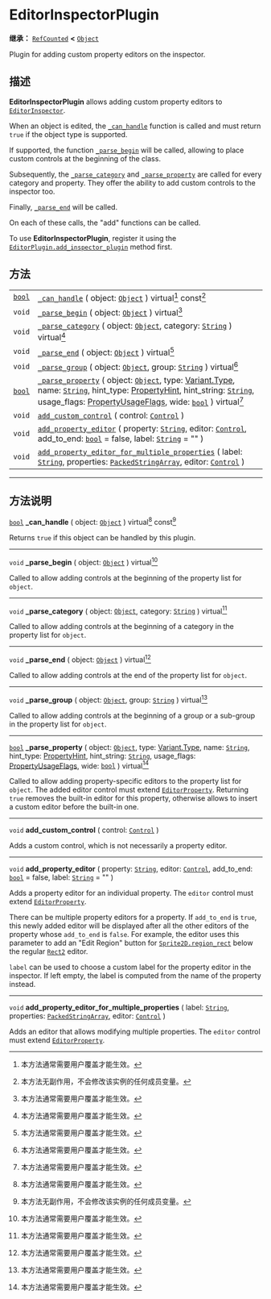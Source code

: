 <!-- ⚠ 请勿编辑本文件 ⚠ -->
<!-- 本文档使用脚本从 WeDot 引擎源码仓库生成。 -->
<!-- 生成脚本：https://github.com/WeDot-Engine/WeDot/tree/4.3/doc/tools/make_md.py； -->
<!-- 原文件：https://github.com/WeDot-Engine/WeDot/tree/4.3/doc/classes/EditorInspectorPlugin.xml。 -->

<div id="_class_editorinspectorplugin"></div>

# EditorInspectorPlugin

**继承：** [`RefCounted`](class_refcounted.md) **<** [`Object`](class_object.md)

Plugin for adding custom property editors on the inspector.

## 描述

**EditorInspectorPlugin** allows adding custom property editors to [`EditorInspector`](class_editorinspector.md).

When an object is edited, the [`_can_handle`](#class_editorinspectorplugin_private_method__can_handle) function is called and must return `true` if the object type is supported.

If supported, the function [`_parse_begin`](#class_editorinspectorplugin_private_method__parse_begin) will be called, allowing to place custom controls at the beginning of the class.

Subsequently, the [`_parse_category`](#class_editorinspectorplugin_private_method__parse_category) and [`_parse_property`](#class_editorinspectorplugin_private_method__parse_property) are called for every category and property. They offer the ability to add custom controls to the inspector too.

Finally, [`_parse_end`](#class_editorinspectorplugin_private_method__parse_end) will be called.

On each of these calls, the "add" functions can be called.

To use **EditorInspectorPlugin**, register it using the [`EditorPlugin.add_inspector_plugin`](#class_editorplugin_method_add_inspector_plugin) method first.

## 方法

|||
|:-:|:--|
| [`bool`](class_bool.md) | [`_can_handle`](#class_editorinspectorplugin_private_method__can_handle) ( object: [`Object`](class_object.md) ) virtual[^virtual] const[^const]                                                                                                                                                                                                                                                                                                    |
| `void`                  | [`_parse_begin`](#class_editorinspectorplugin_private_method__parse_begin) ( object: [`Object`](class_object.md) ) virtual[^virtual]                                                                                                                                                                                                                                                                                                                |
| `void`                  | [`_parse_category`](#class_editorinspectorplugin_private_method__parse_category) ( object: [`Object`](class_object.md), category: [`String`](class_string.md) ) virtual[^virtual]                                                                                                                                                                                                                                                                   |
| `void`                  | [`_parse_end`](#class_editorinspectorplugin_private_method__parse_end) ( object: [`Object`](class_object.md) ) virtual[^virtual]                                                                                                                                                                                                                                                                                                                    |
| `void`                  | [`_parse_group`](#class_editorinspectorplugin_private_method__parse_group) ( object: [`Object`](class_object.md), group: [`String`](class_string.md) ) virtual[^virtual]                                                                                                                                                                                                                                                                            |
| [`bool`](class_bool.md) | [`_parse_property`](#class_editorinspectorplugin_private_method__parse_property) ( object: [`Object`](class_object.md), type: [Variant.Type](#enum_@globalscope_variant.type), name: [`String`](class_string.md), hint_type: [PropertyHint](#enum_@globalscope_propertyhint), hint_string: [`String`](class_string.md), usage_flags: [PropertyUsageFlags](#enum_@globalscope_propertyusageflags), wide: [`bool`](class_bool.md) ) virtual[^virtual] |
| `void`                  | [`add_custom_control`](#class_editorinspectorplugin_method_add_custom_control) ( control: [`Control`](class_control.md) )                                                                                                                                                                                                                                                                                                                           |
| `void`                  | [`add_property_editor`](#class_editorinspectorplugin_method_add_property_editor) ( property: [`String`](class_string.md), editor: [`Control`](class_control.md), add_to_end: [`bool`](class_bool.md) = false, label: [`String`](class_string.md) = "" )                                                                                                                                                                                             |
| `void`                  | [`add_property_editor_for_multiple_properties`](#class_editorinspectorplugin_method_add_property_editor_for_multiple_properties) ( label: [`String`](class_string.md), properties: [`PackedStringArray`](class_packedstringarray.md), editor: [`Control`](class_control.md) )                                                                                                                                                                       |

<!-- rst-class:: classref-section-separator -->

---

## 方法说明

<div id="_class_editorinspectorplugin_private_method__can_handle"></div>

[`bool`](class_bool.md) **_can_handle** ( object: [`Object`](class_object.md) ) virtual[^virtual] const[^const]<div id="class_editorinspectorplugin_private_method__can_handle"></div>

Returns `true` if this object can be handled by this plugin.

<!-- rst-class:: classref-item-separator -->

---

<div id="_class_editorinspectorplugin_private_method__parse_begin"></div>

`void` **_parse_begin** ( object: [`Object`](class_object.md) ) virtual[^virtual]<div id="class_editorinspectorplugin_private_method__parse_begin"></div>

Called to allow adding controls at the beginning of the property list for `object`.

<!-- rst-class:: classref-item-separator -->

---

<div id="_class_editorinspectorplugin_private_method__parse_category"></div>

`void` **_parse_category** ( object: [`Object`](class_object.md), category: [`String`](class_string.md) ) virtual[^virtual]<div id="class_editorinspectorplugin_private_method__parse_category"></div>

Called to allow adding controls at the beginning of a category in the property list for `object`.

<!-- rst-class:: classref-item-separator -->

---

<div id="_class_editorinspectorplugin_private_method__parse_end"></div>

`void` **_parse_end** ( object: [`Object`](class_object.md) ) virtual[^virtual]<div id="class_editorinspectorplugin_private_method__parse_end"></div>

Called to allow adding controls at the end of the property list for `object`.

<!-- rst-class:: classref-item-separator -->

---

<div id="_class_editorinspectorplugin_private_method__parse_group"></div>

`void` **_parse_group** ( object: [`Object`](class_object.md), group: [`String`](class_string.md) ) virtual[^virtual]<div id="class_editorinspectorplugin_private_method__parse_group"></div>

Called to allow adding controls at the beginning of a group or a sub-group in the property list for `object`.

<!-- rst-class:: classref-item-separator -->

---

<div id="_class_editorinspectorplugin_private_method__parse_property"></div>

[`bool`](class_bool.md) **_parse_property** ( object: [`Object`](class_object.md), type: [Variant.Type](#enum_@globalscope_variant.type), name: [`String`](class_string.md), hint_type: [PropertyHint](#enum_@globalscope_propertyhint), hint_string: [`String`](class_string.md), usage_flags: [PropertyUsageFlags](#enum_@globalscope_propertyusageflags), wide: [`bool`](class_bool.md) ) virtual[^virtual]<div id="class_editorinspectorplugin_private_method__parse_property"></div>

Called to allow adding property-specific editors to the property list for `object`. The added editor control must extend [`EditorProperty`](class_editorproperty.md). Returning `true` removes the built-in editor for this property, otherwise allows to insert a custom editor before the built-in one.

<!-- rst-class:: classref-item-separator -->

---

<div id="_class_editorinspectorplugin_method_add_custom_control"></div>

`void` **add_custom_control** ( control: [`Control`](class_control.md) )<div id="class_editorinspectorplugin_method_add_custom_control"></div>

Adds a custom control, which is not necessarily a property editor.

<!-- rst-class:: classref-item-separator -->

---

<div id="_class_editorinspectorplugin_method_add_property_editor"></div>

`void` **add_property_editor** ( property: [`String`](class_string.md), editor: [`Control`](class_control.md), add_to_end: [`bool`](class_bool.md) = false, label: [`String`](class_string.md) = "" )<div id="class_editorinspectorplugin_method_add_property_editor"></div>

Adds a property editor for an individual property. The `editor` control must extend [`EditorProperty`](class_editorproperty.md).

There can be multiple property editors for a property. If `add_to_end` is `true`, this newly added editor will be displayed after all the other editors of the property whose `add_to_end` is `false`. For example, the editor uses this parameter to add an "Edit Region" button for [`Sprite2D.region_rect`](#class_sprite2d_property_region_rect) below the regular [`Rect2`](class_rect2.md) editor.

 `label` can be used to choose a custom label for the property editor in the inspector. If left empty, the label is computed from the name of the property instead.

<!-- rst-class:: classref-item-separator -->

---

<div id="_class_editorinspectorplugin_method_add_property_editor_for_multiple_properties"></div>

`void` **add_property_editor_for_multiple_properties** ( label: [`String`](class_string.md), properties: [`PackedStringArray`](class_packedstringarray.md), editor: [`Control`](class_control.md) )<div id="class_editorinspectorplugin_method_add_property_editor_for_multiple_properties"></div>

Adds an editor that allows modifying multiple properties. The `editor` control must extend [`EditorProperty`](class_editorproperty.md).

[^virtual]: 本方法通常需要用户覆盖才能生效。
[^const]: 本方法无副作用，不会修改该实例的任何成员变量。
[^vararg]: 本方法除了能接受在此处描述的参数外，还能够继续接受任意数量的参数。
[^constructor]: 本方法用于构造某个类型。
[^static]: 调用本方法无需实例，可直接使用类名进行调用。
[^operator]: 本方法描述的是使用本类型作为左操作数的有效运算符。
[^bitfield]: 这个值是由下列位标志构成位掩码的整数。
[^void]: 无返回值。
